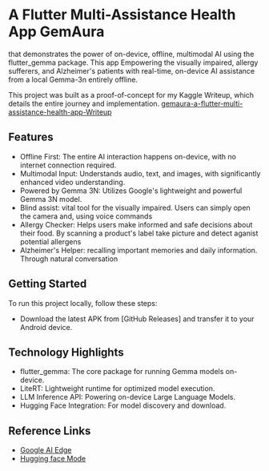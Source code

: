 # A Flutter Multi-Assistance Health App GemAura

that demonstrates the power of on-device, offline, multimodal AI using the flutter_gemma package. This app Empowering the visually impaired, allergy sufferers, and Alzheimer's patients with real-time, on-device AI assistance from a local Gemma-3n entirely offline.



This project was built as a proof-of-concept for my Kaggle Writeup, which details the entire journey and implementation. [gemaura-a-flutter-multi-assistance-health-app-Writeup ](https://www.kaggle.com/competitions/google-gemma-3n-hackathon/writeups/gemaura-a-flutter-multi-assistance-health-app-with)


## Features

* Offline First: The entire AI interaction happens on-device, with no internet connection required.
* Multimodal Input: Understands audio, text, and images, with significantly enhanced video understanding.
* Powered by Gemma 3N: Utilizes Google's lightweight and powerful Gemma 3N model.
* Blind assist: vital tool for the visually impaired. Users can simply open the camera and, using voice commands
* Allergy Checker: Helps users make informed and safe decisions about their food. By scanning a product's label take picture and detect aganist potential allergens
* Alzheimer's Helper: recalling important memories and daily information. Through natural conversation

## Getting Started

To run this project locally, follow these steps:
- Download the latest APK from [GitHub Releases] and transfer it to your Android device.

## Technology Highlights
- flutter_gemma: The core package for running Gemma models on-device.
- LiteRT: Lightweight runtime for optimized model execution.
- LLM Inference API: Powering on-device Large Language Models.
- Hugging Face Integration: For model discovery and download.


## Reference Links
- [Google AI Edge](https://github.com/google-ai-edge/gallery)
- [Hugging face Mode](https://huggingface.co/google/gemma-3n-E4B-it-litert-preview)








